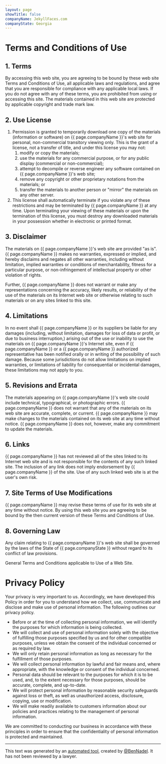 ```yaml
---
layout: page
showTitle: false
companyName: JekyllFaces.com
companyState: Georgia
---
```


# Terms and Conditions of Use

## 1. Terms

By accessing this web site, you are agreeing to be bound by these web site Terms and Conditions of Use, all applicable laws and regulations, and agree that you are responsible for compliance with any applicable local laws. If you do not agree with any of these terms, you are prohibited from using or accessing this site. The materials contained in this web site are protected by applicable copyright and trade mark law.

## 2. Use License

1. Permission is granted to temporarily download one copy of the materials (information or software) on {{ page.companyName }}'s web site for personal, non-commercial transitory viewing only. This is the grant of a license, not a transfer of title, and under this license you may not:
   1. modify or copy the materials;
   1. use the materials for any commercial purpose, or for any public display (commercial or non-commercial);
   1. attempt to decompile or reverse engineer any software contained on {{ page.companyName }}'s web site;
   1. remove any copyright or other proprietary notations from the materials; or
   1. transfer the materials to another person or "mirror" the materials on any other server.
1. This license shall automatically terminate if you violate any of these restrictions and may be terminated by {{ page.companyName }} at any time. Upon terminating your viewing of these materials or upon the termination of this license, you must destroy any downloaded materials in your possession whether in electronic or printed format.

## 3. Disclaimer

The materials on {{ page.companyName }}'s web site are provided "as is". {{ page.companyName }} makes no warranties, expressed or implied, and hereby disclaims and negates all other warranties, including without limitation, implied warranties or conditions of merchantability, fitness for a particular purpose, or non-infringement of intellectual property or other violation of rights. 

Further, {{ page.companyName }} does not warrant or make any representations concerning the accuracy, likely results, or reliability of the use of the materials on its Internet web site or otherwise relating to such materials or on any sites linked to this site.

## 4. Limitations

In no event shall {{ page.companyName }} or its suppliers be liable for any damages (including, without limitation, damages for loss of data or profit, or due to business interruption,) arising out of the use or inability to use the materials on {{ page.companyName }}'s Internet site, even if {{ page.companyName }} or a {{ page.companyName }} authorized representative has been notified orally or in writing of the possibility of such damage. Because some jurisdictions do not allow limitations on implied warranties, or limitations of liability for consequential or incidental damages, these limitations may not apply to you.

## 5. Revisions and Errata

The materials appearing on {{ page.companyName }}'s web site could include technical, typographical, or photographic errors. {{ page.companyName }} does not warrant that any of the materials on its web site are accurate, complete, or current. {{ page.companyName }} may make changes to the materials contained on its web site at any time without notice. {{ page.companyName }} does not, however, make any commitment to update the materials.

## 6. Links

{{ page.companyName }} has not reviewed all of the sites linked to its Internet web site and is not responsible for the contents of any such linked site. The inclusion of any link does not imply endorsement by {{ page.companyName }} of the site. Use of any such linked web site is at the user's own risk.

## 7. Site Terms of Use Modifications

{{ page.companyName }} may revise these terms of use for its web site at any time without notice. By using this web site you are agreeing to be bound by the then current version of these Terms and Conditions of Use.

## 8. Governing Law

Any claim relating to {{ page.companyName }}'s web site shall be governed by the laws of the State of {{ page.companyState }} without regard to its conflict of law provisions.

General Terms and Conditions applicable to Use of a Web Site.

<a name="privacy"></a>

# Privacy Policy

Your privacy is very important to us. Accordingly, we have developed this Policy in order for you to understand how we collect, use, communicate and disclose and make use of personal information. The following outlines our privacy policy.

* Before or at the time of collecting personal information, we will identify the purposes for which information is being collected.
* We will collect and use of personal information solely with the objective of fulfilling those purposes specified by us and for other compatible purposes, unless we obtain the consent of the individual concerned or as required by law.
* We will only retain personal information as long as necessary for the fulfillment of those purposes.
* We will collect personal information by lawful and fair means and, where appropriate, with the knowledge or consent of the individual concerned.
* Personal data should be relevant to the purposes for which it is to be used, and, to the extent necessary for those purposes, should be accurate, complete, and up-to-date.
* We will protect personal information by reasonable security safeguards against loss or theft, as well as unauthorized access, disclosure, copying, use or modification.
* We will make readily available to customers information about our policies and practices relating to the management of personal information.

We are committed to conducting our business in accordance with these principles in order to ensure that the confidentiality of personal information is protected and maintained.

-----

This text was generated by an [automated tool](https://www.bennadel.com/coldfusion/privacy-policy-generator.htm), created by [@BenNadel](https://github.com/BenNadel). It has not been reviewed by a lawyer.